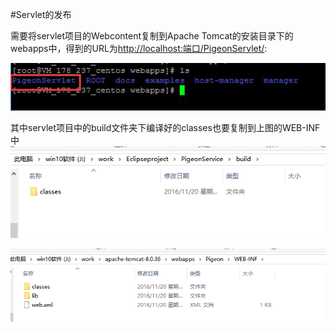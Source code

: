#Servlet的发布

需要将servlet项目的Webcontent复制到Apache Tomcat的安装目录下的webapps中，得到的URL为[http://localhost:端口/PigeonServlet/](http://localhost:端口/PigeonServlet/):

![](https://github.com/GBXU/Pigeon/raw/master/doc/images/PigeonServlet_0.jpg)

其中servlet项目中的build文件夹下编译好的classes也要复制到上图的WEB-INF中
![classes](https://github.com/GBXU/Pigeon/raw/master/doc/images/PigeonServlet_2.png)

![WEB-INF](https://github.com/GBXU/Pigeon/raw/master/doc/images/PigeonServlet_1.png)

